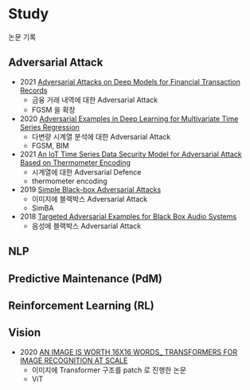 # Study

논문 기록

## Adversarial Attack

* 2021 [Adversarial Attacks on Deep Models for Financial Transaction Records](https://arxiv.org/abs/2106.08361)  
    * 금융 거래 내역에 대한 Adversarial Attack
    * FGSM 을 확장
* 2020 [Adversarial Examples in Deep Learning for Multivariate Time Series Regression](https://arxiv.org/abs/2009.11911)
    * 다변량 시계열 분석에 대한 Adversarial Attack
    * FGSM, BIM
* 2021 [An IoT Time Series Data Security Model for Adversarial Attack Based on Thermometer Encoding](https://www.hindawi.com/journals/scn/2021/5537041/)
    * 시계열에 대한 Adversarial Defence
    * thermometer encoding
* 2019 [Simple Black-box Adversarial Attacks](https://arxiv.org/abs/1905.07121)
    * 이미지에 블랙박스 Adversarial Attack
    * SimBA
* 2018 [Targeted Adversarial Examples for Black Box Audio Systems](https://arxiv.org/abs/1805.07820)
    * 음성에 블랙박스 Adversarial Attack

## NLP

## Predictive Maintenance (PdM)

## Reinforcement Learning (RL)

## Vision

* 2020 [AN IMAGE IS WORTH 16X16 WORDS_ TRANSFORMERS FOR IMAGE RECOGNITION AT SCALE](https://arxiv.org/pdf/2010.11929.pdf)
    * 이미지에 Transformer 구조를 patch 로 진행한 논문
    * ViT